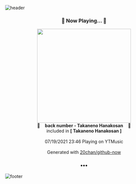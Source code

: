 ![header](https://capsule-render.vercel.app/api?type=wave&height=170&section=header&text=Hi.%20I'm%20SHIFT&fontColor=090707&fontAlignX=45&fontAlignY=65&fontSize=100)

<h3 align="center">🎵 Now Playing... 🎵</h3>
<p align="center">
  <a href="https://music.youtube.com/watch?v=11n_yCfPlMw">
    <img width="300" src="https://lh3.googleusercontent.com/7Ba_26IseaSNOOHA3w_CYGD9nN-x7xdvY422o1cD1tBkeVLZZHdXE_TExqTUI8LkL-PwoGeerRQUXDpx">
  </a>
  <br>
  🎵&nbsp&nbsp&nbsp <b>back number - Takaneno Hanakosan</b> &nbsp&nbsp&nbsp🎵
  <br>
  included in <b>[ Takaneno Hanakosan ]</b>
  
  <br />
  <br />
  07/19/2021 23:46 Playing on YTMusic
  <br />
  <br />
  Generated with <a href="https://github.com/20chan/github-now">20chan/github-now</a>
</p>

<h3 align="center">•••</h3>

![footer](https://capsule-render.vercel.app/api?type=wave&height=150&section=footer)
